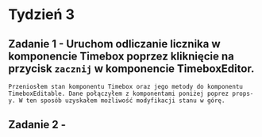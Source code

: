 # Tydzień 3

## Zadanie 1 - Uruchom odliczanie licznika w komponencie Timebox poprzez kliknięcie na przycisk `zacznij` w komponencie TimeboxEditor.

`Przeniosłem stan komponentu Timebox oraz jego metody do komponentu TimeboxEditable. Dane połączyłem z komponentami poniżej poprez props-y. W ten sposób uzyskałem możliwość modyfikacji stanu w górę.`

## Zadanie 2 - 


